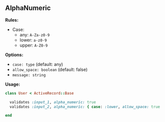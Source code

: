 ## AlphaNumeric

**Rules:**

* Case:
  * any:   `A-Za-z0-9`
  * lower: `a-z0-9`
  * upper: `A-Z0-9`

**Options:**

* `case: type`            (default: any)
* `allow_space: boolean`  (default: false)
* `message: string`

**Usage:**

```ruby
class User < ActiveRecord::Base

  validates :input_1, alpha_numeric: true
  validates :input_2, alpha_numeric: { case: :lower, allow_space: true }

end
```
